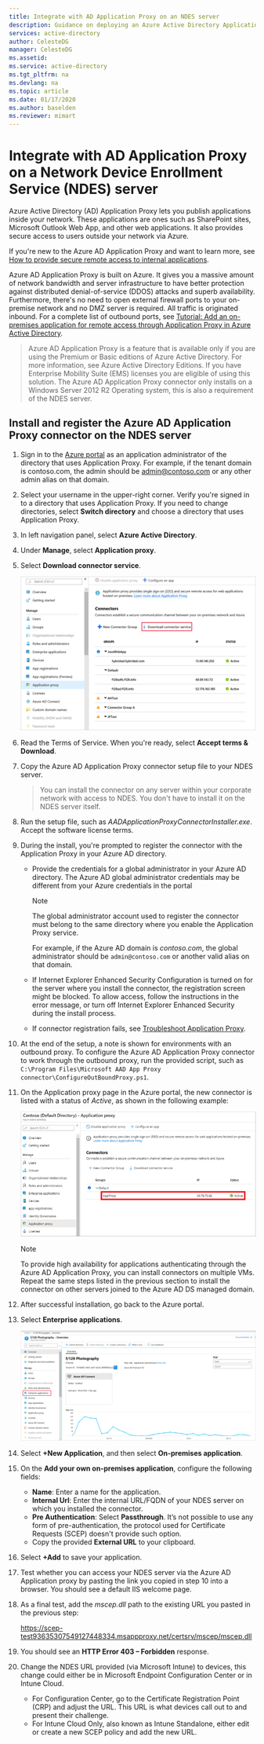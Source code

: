 ```yaml
---
title: Integrate with AD Application Proxy on an NDES server
description: Guidance on deploying an Azure Active Directory Application Proxy to protect your NDES server.
services: active-directory
author: CelesteDG
manager: CelesteDG
ms.assetid: 
ms.service: active-directory
ms.tgt_pltfrm: na
ms.devlang: na
ms.topic: article
ms.date: 01/17/2020
ms.author: baselden
ms.reviewer: mimart
---
```


# Integrate with AD Application Proxy on a Network Device Enrollment Service (NDES) server

Azure Active Directory (AD) Application Proxy lets you publish applications inside your network. These applications are ones such as SharePoint sites, Microsoft Outlook Web App, and other web applications. It also provides secure access to users outside your network via Azure.

If you're new to the Azure AD Application Proxy and want to learn more, see [How to provide secure remote access to internal applications](https://docs.microsoft.com/azure/active-directory-domain-services/deploy-azure-app-proxy?context=azure/active-directory/manage-apps/context/manage-apps-context).

Azure AD Application Proxy is built on Azure. It gives you a massive amount of network bandwidth and server infrastructure to have better protection against distributed denial-of-service (DDOS) attacks and superb availability. Furthermore, there's no need to open external firewall ports to your on-premise network and no DMZ server is required. All traffic is originated inbound. For a complete list of outbound ports, see [Tutorial: Add an on-premises application for remote access through Application Proxy in Azure Active Directory](https://docs.microsoft.com/azure/active-directory/manage-apps/application-proxy-add-on-premises-application#prepare-your-on-premises-environment).

> Azure AD Application Proxy is a feature that is available only if you are using the Premium or Basic editions of Azure Active Directory. For more information, see Azure Active Directory Editions. 
> If you have Enterprise Mobility Suite (EMS) licenses you are eligible of using this solution.
> The Azure AD Application Proxy connector only installs on a Windows Server 2012 R2 Operating system, this is also a requirement of the NDES server.
 
## Install and register the Azure AD Application Proxy connector on the NDES server

1. Sign in to the [Azure portal](https://portal.azure.com/) as an application administrator of the directory that uses Application Proxy. For example, if the tenant domain is contoso.com, the admin should be admin@contoso.com or any other admin alias on that domain.
1. Select your username in the upper-right corner. Verify you're signed in to a directory that uses Application Proxy. If you need to change directories, select **Switch directory** and choose a directory that uses Application Proxy.
1. In left navigation panel, select **Azure Active Directory**.
1. Under **Manage**, select **Application proxy**.
1. Select **Download connector service**.

    ![Download connector service to see the Terms of Service](./media/active-directory-app-proxy-protect-ndes/application-proxy-download-connector-service.png)

1. Read the Terms of Service. When you're ready, select **Accept terms & Download**.
1. Copy the Azure AD Application Proxy connector setup file to your NDES server. 
   > You can install the connector on any server within your corporate network with access to NDES. You don't have to install it on the NDES server itself.
1. Run the setup file, such as *AADApplicationProxyConnectorInstaller.exe*. Accept the software license terms.
1. During the install, you're prompted to register the connector with the Application Proxy in your Azure AD directory.
   * Provide the credentials for a global administrator in your Azure AD directory. The Azure AD global administrator credentials may be different from your  Azure credentials in the portal

        > [!NOTE]
        > The global administrator account used to register the connector must belong to the same directory where you enable the Application Proxy service.
        >
        > For example, if the Azure AD domain is *contoso.com*, the global administrator should be `admin@contoso.com` or another valid alias on that domain.

   * If Internet Explorer Enhanced Security Configuration is turned on for the server where you install the connector, the registration screen might be blocked. To allow access, follow the instructions in the error message, or turn off Internet Explorer Enhanced Security during the install process.
   * If connector registration fails, see [Troubleshoot Application Proxy](../active-directory/manage-apps/application-proxy-troubleshoot.md).
1. At the end of the setup, a note is shown for environments with an outbound proxy. To configure the Azure AD Application Proxy connector to work through the outbound proxy, run the provided script, such as `C:\Program Files\Microsoft AAD App Proxy connector\ConfigureOutBoundProxy.ps1`.
1. On the Application proxy page in the Azure portal, the new connector is listed with a status of *Active*, as shown in the following example:

    ![The new Azure AD Application Proxy connector shown as active in the Azure portal](./media/app-proxy/connected-app-proxy.png)

    > [!NOTE]
    > To provide high availability for applications authenticating through the Azure AD Application Proxy, you can install connectors on multiple VMs. Repeat the same steps listed in the previous section to install the connector on other servers joined to the Azure AD DS managed domain.

1. After successful installation, go back to the Azure portal.

1. Select **Enterprise applications**.

   ![ensure that you're engaging the right stakeholders](./media/active-directory-app-proxy-protect-ndes/azure-active-directory-enterprise-applications.png)

1. Select **+New Application**, and then select **On-premises application**. 

1. On the **Add your own on-premises application**, configure the following fields:

   * **Name**: Enter a name for the application.
   * **Internal Url**: Enter the internal URL/FQDN of your NDES server on which you installed the connector.
   * **Pre Authentication**: Select **Passthrough**. It’s not possible to use any form of pre-authentication, the protocol used for Certificate Requests (SCEP) doesn't provide such option.
   * Copy the provided **External URL** to your clipboard.

1. Select **+Add** to save your application.

1. Test whether you can access your NDES server via the Azure AD Application proxy by pasting the link you copied in step 10 into a browser. You should see a default IIS welcome page.

1. As a final test, add the *mscep.dll* path to the existing URL you pasted in the previous step:

   https://scep-test93635307549127448334.msappproxy.net/certsrv/mscep/mscep.dll

1. You should see an **HTTP Error 403 – Forbidden** response.

1. Change the NDES URL provided (via Microsoft Intune) to devices, this change could either be in Microsoft Endpoint Configuration Center or in Intune Cloud.

   * For Configuration Center, go to the Certificate Registration Point (CRP) and adjust the URL. This URL is what devices call out to and present their challenge.
   * For Intune Cloud Only, also known as Intune Standalone, either edit or create a new SCEP policy and add the new URL.
